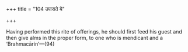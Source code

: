 +++
title = "104 उपासते ये"

+++

Having performed this rite of offerings, he should first feed his guest and then give alms in the proper form, to one who is mendicant and a ‘Brahmacārin’—(94)